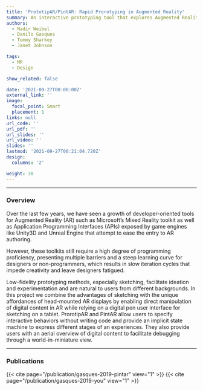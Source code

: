 ```yaml
---
title: 'PrototipAR/PintAR: Rapid Prorotyping in Augmented Reality'
summary: An interactive prototyping tool that explores Augmented Reality for the design of interactive spatial experiences.
authors: 
  - Nadir Weibel
  - Danilo Gasques
  - Tommy Sharkey
  - Janet Johnson

tags:
  - MR
  - Design

show_related: false

date: '2021-09-27T00:00:00Z'
external_link: ''
image:
  focal_point: Smart
  placement: 1
links: null
url_code: ''
url_pdf: ''
url_slides: ''
url_video: ''
slides: ''
lastmod: '2021-09-27T00:21:04.720Z'
design:
  columns: '2'

weight: 30
---
```


[//]: # (
<small> *Artistic rendering of ARTEMIS and its features. Left: a Novice Surgeon in Augmented Reality receiving help from a remote expert. Right: a Remote Expert Surgeon in VR interacting with a 3D point-cloud of the patient, and engaging with the novice on a surgical procedure.*</small>
)

------

### Overview

Over the last few years, we have seen a growth of developer-oriented tools for Augmented Reality
(AR) such as Microsoft’s Mixed Reality toolkit as well as Application Programming Interfaces (APIs) exposed by game engines like Unity3D and Unreal Engine that attempt to ease the entry to AR authoring. 

However, these toolkits still require a high degree of programming proficiency, presenting multiple barriers and a steep learning curve for designers or non-programmers, which results in slow iteration cycles that impede creativity and leave designers fatigued.

Low-fidelity prototyping methods, especially sketching, facilitate ideation and experimentation and are natural to users from different backgrounds. In this project we combine the advantages of sketching with the unique affordances of head-mounted AR displays by enabling direct manipulation of digital content in AR while relying on a digital pen user interface for sketching on a tablet. ProrotipAR and PintAR allow users to specify interactive behaviors without writing code and provide an implicit state machine to express different stages of an experiences. They also provide users with
an aerial overview of digital content to facilitate debugging through a world-in-miniature view.

------
<!---
### Funding and External Collaborations

UnBIASED ia a 5-year project, funded by the National Library of Medicine (NLMR01LM013301), and it is a collaboration between the University of Washington and the [HXI Lab](https://hxi.ucsd.edu) at UC San Diego. Our ultimate goal is to create tools to support patients and the next generation of doctors to have bias-free interactions that promote healthcare access, quality, and equity.


<div style="display: flex; justify-content:space-around; align-items: center;">
<img src="/images/UW.png" style="height: 50px;"> 
<img src="/images/NIH_Logo.jpg" style="height: 80px;"> 
<img src="/images/nih-nlm.png" style="height: 50px;">
</div>

------
--->
### Publications

{{< cite page="/publication/gasques-2019-pintar" view="1" >}} 
{{< cite page="/publication/gasques-2019-you" view="1" >}} 

